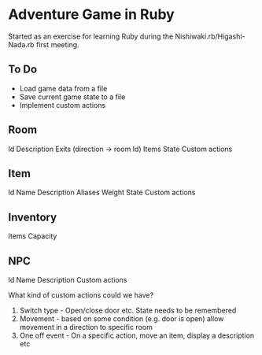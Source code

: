 Adventure Game in Ruby
======================
Started as an exercise for learning Ruby during the Nishiwaki.rb/Higashi-Nada.rb first meeting.

To Do
-----
* Load game data from a file
* Save current game state to a file
* Implement custom actions


Room
-----
Id
Description
Exits (direction -> room Id)
Items
State
Custom actions

Item
----
Id
Name
Description
Aliases
Weight
State
Custom actions

Inventory
---------
Items
Capacity

NPC
---
Id
Name
Description
Custom actions


What kind of custom actions could we have?
1. Switch type - Open/close door etc. State needs to be remembered
2. Movement - based on some condition (e.g. door is open) allow movement in a direction to specific room
3. One off event - On a specific action, move an item, display a description etc
